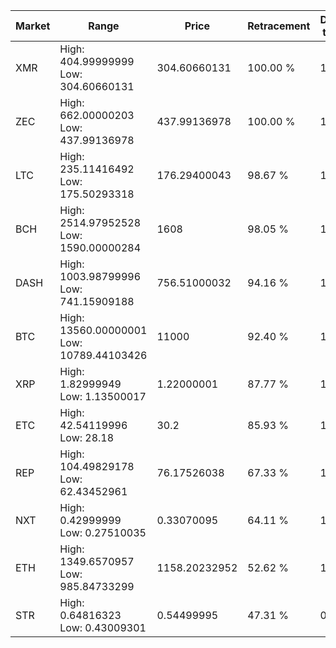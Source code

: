 | Market | Range | Price| Retracement | Doubles to 50% |
| --- | --- | --- | --- | --- |
| XMR | High: 404.99999999<br />Low: 304.60660131 | 304.60660131 | 100.00 % | 1.16 |
| ZEC | High: 662.00000203<br />Low: 437.99136978 | 437.99136978 | 100.00 % | 1.26 |
| LTC | High: 235.11416492<br />Low: 175.50293318 | 176.29400043 | 98.67 % | 1.16 |
| BCH | High: 2514.97952528<br />Low: 1590.00000284 | 1608 | 98.05 % | 1.28 |
| DASH | High: 1003.98799996<br />Low: 741.15909188 | 756.51000032 | 94.16 % | 1.15 |
| BTC | High: 13560.00000001<br />Low: 10789.44103426 | 11000 | 92.40 % | 1.11 |
| XRP | High: 1.82999949<br />Low: 1.13500017 | 1.22000001 | 87.77 % | 1.22 |
| ETC | High: 42.54119996<br />Low: 28.18 | 30.2 | 85.93 % | 1.17 |
| REP | High: 104.49829178<br />Low: 62.43452961 | 76.17526038 | 67.33 % | 1.10 |
| NXT | High: 0.42999999<br />Low: 0.27510035 | 0.33070095 | 64.11 % | 1.07 |
| ETH | High: 1349.6570957<br />Low: 985.84733299 | 1158.20232952 | 52.62 % | 1.01 |
| STR | High: 0.64816323<br />Low: 0.43009301 | 0.54499995 | 47.31 % | 0.00 |
